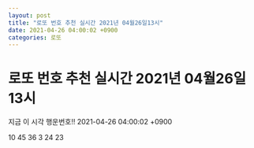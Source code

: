 ```yaml
---
layout: post
title: "로또 번호 추천 실시간 2021년 04월26일13시"
date: 2021-04-26 04:00:02 +0900
categories: 로또
---
```


# 로또 번호 추천 실시간 2021년 04월26일13시

지금 이 시각 행운번호!! 2021-04-26 04:00:02 +0900

 10  45  36  3  24  23 

